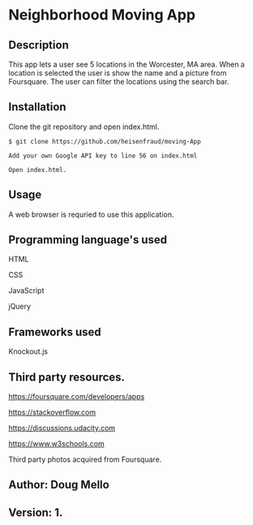 # Neighborhood Moving App

## Description
  This app lets a user see 5 locations in the Worcester, MA area.  When a location is selected the user is show the name and a
  picture from Foursquare. The user can filter the locations using the search bar.

## Installation
  Clone the git repository and open index.html.

    $ git clone https://github.com/heisenfraud/moving-App

    Add your own Google API key to line 56 on index.html

    Open index.html.

## Usage
  A web browser is requried to use this application.

## Programming language's used
  HTML

  CSS

  JavaScript

  jQuery

## Frameworks used
  Knockout.js


## Third party resources.

https://foursquare.com/developers/apps

https://stackoverflow.com

https://discussions.udacity.com

https://www.w3schools.com

Third party photos acquired from Foursquare.

## Author: Doug Mello

## Version: 1.
